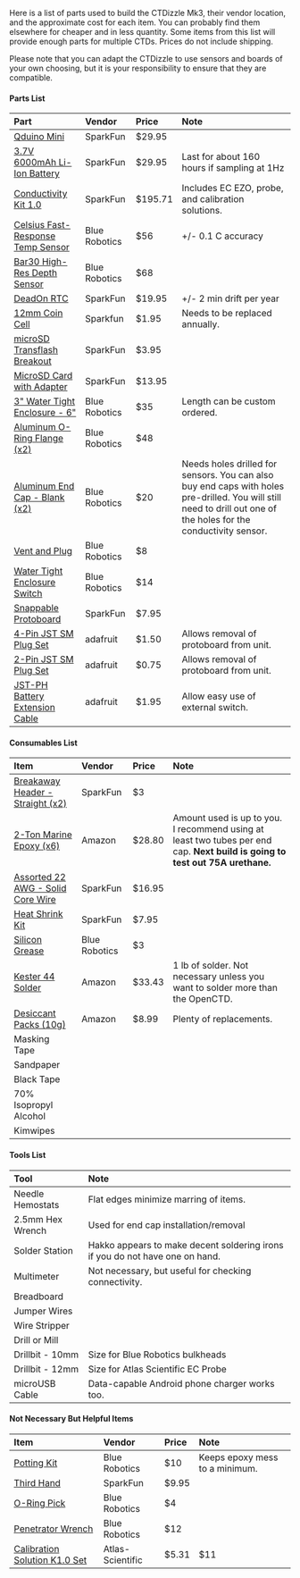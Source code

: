 Here is a list of parts used to build the CTDizzle Mk3, their vendor location, and the approximate cost for each item. You can probably find them elsewhere for cheaper and in less quantity. Some items from this list will provide enough parts for multiple CTDs. Prices do not include shipping.

Please note that you can adapt the CTDizzle to use sensors and boards of your own choosing, but it is your responsibility to ensure that they are compatible. 

#### Parts List
|Part|Vendor|Price|Note|
|:---|:---|:---|:---|
|[Qduino Mini](https://www.sparkfun.com/products/13614)|SparkFun|$29.95|
|[3.7V 6000mAh Li-Ion Battery](https://www.sparkfun.com/products/13856)|SparkFun|$29.95|Last for about 160 hours if sampling at 1Hz|
|[Conductivity Kit 1.0](https://www.sparkfun.com/products/12908)|SparkFun|$195.71|Includes EC EZO, probe, and calibration solutions.|
|[Celsius Fast-Response Temp Sensor](https://www.bluerobotics.com/store/electronics/celsius-sensor-r1/)|Blue Robotics|$56|+/- 0.1 C accuracy|
|[Bar30 High-Res Depth Sensor](https://www.bluerobotics.com/store/electronics/bar30-sensor-r1/)|Blue Robotics|$68|
|[DeadOn RTC](https://www.sparkfun.com/products/10160)|SparkFun|$19.95|+/- 2 min drift per year|
|[12mm Coin Cell](https://www.sparkfun.com/products/337)|Sparkfun|$1.95|Needs to be replaced annually.|
|[microSD Transflash Breakout](https://www.sparkfun.com/products/544)|SparkFun|$3.95|
|[MicroSD Card with Adapter](https://www.sparkfun.com/products/11609)|SparkFun|$13.95|
|[3" Water Tight Enclosure - 6"](https://www.bluerobotics.com/store/watertight-enclosures/wte3-p-tube-custom-r1/)|Blue Robotics|$35|Length can be custom ordered.
|[Aluminum O-Ring Flange (x2)](https://www.bluerobotics.com/store/watertight-enclosures/o-ring-flange-3-series/)|Blue Robotics|$48|
|[Aluminum End Cap - Blank (x2)](https://www.bluerobotics.com/store/watertight-enclosures/wte3-m-end-cap-r1/)|Blue Robotics|$20|Needs holes drilled for sensors. You can also buy end caps with holes pre-drilled. You will still need to drill out one of the holes for the conductivity sensor.
|[Vent and Plug](https://www.bluerobotics.com/store/watertight-enclosures/vent-asm-r1/)|Blue Robotics|$8|
|[Water Tight Enclosure Switch](http://www.bluerobotics.com/store/electronics/switch-10-5a-r1/)|Blue Robotics|$14|
|[Snappable Protoboard](https://www.sparkfun.com/products/13268)|SparkFun|$7.95|
|[4-Pin JST SM Plug Set](https://www.adafruit.com/product/578)|adafruit|$1.50|Allows removal of protoboard from unit.
|[2-Pin JST SM Plug Set](https://www.adafruit.com/product/2880)|adafruit|$0.75|Allows removal of protoboard from unit.
|[JST-PH Battery Extension Cable](https://www.adafruit.com/product/1131)|adafruit|$1.95|Allow easy use of external switch.


#### Consumables List
|Item|Vendor|Price|Note|
|:---|:---|:---|:---|
|[Breakaway Header - Straight (x2)](https://www.sparkfun.com/products/116)|SparkFun|$3|
|[2-Ton Marine Epoxy (x6)](https://www.amazon.com/dp/B00JN4SL3C/ref=twister_B06ZZ6NM7S?_encoding=UTF8&th=1)|Amazon|$28.80|Amount used is up to you. I recommend using at least two tubes per end cap. **Next build is going to test out 75A urethane.**
|[Assorted 22 AWG - Solid Core Wire](https://www.sparkfun.com/products/11367)|SparkFun|$16.95|
|[Heat Shrink Kit](https://www.sparkfun.com/products/9353)|SparkFun|$7.95|
|[Silicon Grease](http://www.bluerobotics.com/store/tools/tool-silicone-grease-10g-r1/)|Blue Robotics|$3|
|[Kester 44 Solder](https://www.amazon.com/Kester-Rosin-Core-Solder-Spool/dp/B00068IJWC/ref=sr_1_4?ie=UTF8&qid=1496867514&sr=8-4&keywords=kester+44)|Amazon|$33.43|1 lb of solder. Not necessary unless you want to solder more than the OpenCTD.
|[Desiccant Packs (10g)](https://www.amazon.com/Desiccant-Indicating-Chloride-Moisture-Absorbent/dp/B01MPYB16J/ref=sr_1_1?s=hi&ie=UTF8&qid=1496867597&sr=1-1&keywords=10g+desiccant)|Amazon|$8.99|Plenty of replacements.
|Masking Tape|
|Sandpaper|
|Black Tape|
|70% Isopropyl Alcohol|
|Kimwipes|


#### Tools List
|Tool|Note|
|:---|:---|
|Needle Hemostats|Flat edges minimize marring of items.|
|2.5mm Hex Wrench|Used for end cap installation/removal|
|Solder Station|Hakko appears to make decent soldering irons if you do not have one on hand. 
|Multimeter|Not necessary, but useful for checking connectivity.
|Breadboard|
|Jumper Wires|
|Wire Stripper|
|Drill or Mill|
|Drillbit - 10mm|Size for Blue Robotics bulkheads|
|Drillbit - 12mm|Size for Atlas Scientific EC Probe|
|microUSB Cable|Data-capable Android phone charger works too.|


#### Not Necessary But Helpful Items
|Item|Vendor|Price|Note|
|:---|:---|:---|:---|
|[Potting Kit](http://www.bluerobotics.com/store/tools/tool-potting-kit-r1/)|Blue Robotics|$10|Keeps epoxy mess to a minimum.
|[Third Hand](https://www.sparkfun.com/products/9317)|SparkFun|$9.95|
|[O-Ring Pick](http://www.bluerobotics.com/store/tools/tool-o-ring-pick-r1/)|Blue Robotics|$4|
|[Penetrator Wrench](http://www.bluerobotics.com/store/tools/tool-penetrator-wrench-r1/)|Blue Robotics|$12|
|[Calibration Solution K1.0 Set](https://www.atlas-scientific.com/product_pages/chemicals/ec-1_0.html)|Atlas-Scientific|$5.31|$11|Already included in K1.0 kit, but it doesn't hurt to have extra on hand.|





